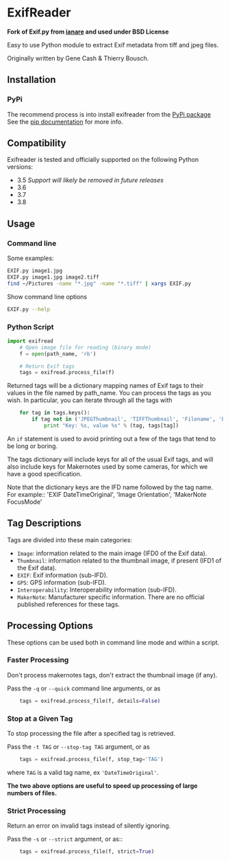 # ExifReader

**Fork of Exif.py from [ianare](https://github.com/ianare/exif-py) and used under BSD License**

Easy to use Python module to extract Exif metadata from tiff and jpeg files.

Originally written by Gene Cash & Thierry Bousch.

## Installation

### PyPi

The recommend process is into install exifreader from the [PyPi package](https://pypi.org/project/exifreader)
See the [pip documentation](https://pip.pypa.io/en/latest/user_guide.html) for more info.

## Compatibility

Exifreader is tested and officially supported on the following Python versions:

- 3.5 *Support will likely be removed in future releases*
- 3.6
- 3.7
- 3.8

## Usage

### Command line

Some examples:

```bash
EXIF.py image1.jpg
EXIF.py image1.jpg image2.tiff
find ~/Pictures -name "*.jpg" -name "*.tiff" | xargs EXIF.py
```

Show command line options

```bash
EXIF.py --help
```

### Python Script

```python
import exifread
    # Open image file for reading (binary mode)
    f = open(path_name, 'rb')

    # Return Exif tags
    tags = exifread.process_file(f)
```

Returned tags will be a dictionary mapping names of Exif tags to their
values in the file named by path_name.
You can process the tags as you wish. In particular, you can iterate through all the tags with

```python
    for tag in tags.keys():
        if tag not in ('JPEGThumbnail', 'TIFFThumbnail', 'Filename', 'EXIF MakerNote'):
            print "Key: %s, value %s" % (tag, tags[tag])
```

An ``if`` statement is used to avoid printing out a few of the tags that tend to be long or boring.

The tags dictionary will include keys for all of the usual Exif tags, and will also include keys for
Makernotes used by some cameras, for which we have a good specification.

Note that the dictionary keys are the IFD name followed by the tag name. For example::
'EXIF DateTimeOriginal', 'Image Orientation', 'MakerNote FocusMode'

## Tag Descriptions

Tags are divided into these main categories:

- ``Image``: information related to the main image (IFD0 of the Exif data).
- ``Thumbnail``: information related to the thumbnail image, if present (IFD1 of the Exif data).
- ``EXIF``: Exif information (sub-IFD).
- ``GPS``: GPS information (sub-IFD).
- ``Interoperability``: Interoperability information (sub-IFD).
- ``MakerNote``: Manufacturer specific information. There are no official published references for these tags.

## Processing Options

These options can be used both in command line mode and within a script.

### Faster Processing

Don't process makernotes tags, don't extract the thumbnail image (if any).

Pass the ``-q`` or ``--quick`` command line arguments, or as

```python
    tags = exifread.process_file(f, details=False)
```

### Stop at a Given Tag

To stop processing the file after a specified tag is retrieved.

Pass the ``-t TAG`` or ``--stop-tag TAG`` argument, or as

```python
    tags = exifread.process_file(f, stop_tag='TAG')
```

where ``TAG`` is a valid tag name, ex ``'DateTimeOriginal'``.

**The two above options are useful to speed up processing of large numbers of files.**

### Strict Processing

Return an error on invalid tags instead of silently ignoring.

Pass the ``-s`` or ``--strict`` argument, or as::

```python
    tags = exifread.process_file(f, strict=True)
```
